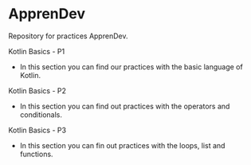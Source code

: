 # ApprenDev
Repository for practices ApprenDev.

Kotlin Basics - P1
- In this section you can find our practices with the basic language of Kotlin.

Kotlin Basics - P2
- In this section you can find out practices with the operators and conditionals.

Kotlin Basics - P3
- In this section you can fin out practices with the loops, list and functions.
